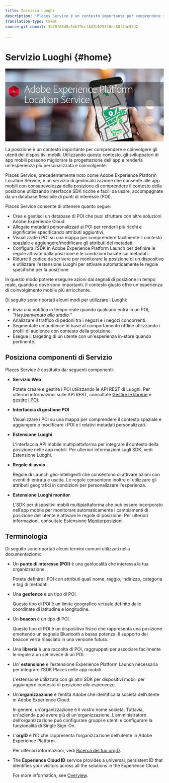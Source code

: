 ```yaml
---
title: Servizio Luoghi
description: 'Places Service è un contesto importante per comprendere il coinvolgimento degli utenti di dispositivi mobili. Utilizzando questo contesto, gli sviluppatori di app mobili possono migliorare la progettazione dell''app e renderla un''esperienza più personalizzata e coinvolgente. '
translation-type: tm+mt
source-git-commit: 3b78f68d8c5eb79ccf842b629510cc60f4ac52d2

---
```



# Servizio Luoghi {#home}

![&quot;Servizio Luoghi&quot;](/help/assets/LocationHeader.png)

La posizione è un contesto importante per comprendere e coinvolgere gli utenti dei dispositivi mobili. Utilizzando questo contesto, gli sviluppatori di app mobili possono migliorare la progettazione dell&#39;app e renderla un&#39;esperienza più personalizzata e coinvolgente.

Places Service, precedentemente noto come Adobe Experience Platform Location Service, è un servizio di geolocalizzazione che consente alle app mobili con consapevolezza della posizione di comprendere il contesto della posizione utilizzando interfacce SDK ricche e facili da usare, accompagnate da un database flessibile di punti di interesse (POI).

Places Service consente di ottenere quanto segue:

* Crea e gestisci un database di POI che puoi sfruttare con altre soluzioni Adobe Experience Cloud.
* Allegate metadati personalizzati ai POI per renderli più ricchi e significativi specificando attributi aggiuntivi.
* Visualizzate i POI su una mappa per comprendere facilmente il contesto spaziale e aggiungere/modificare gli attributi dei metadati.
* Configura l’SDK in Adobe Experience Platform Launch per definire le regole attivate dalla posizione e le condizioni basate sui metadati.
* Ridurre il codice da scrivere per monitorare la posizione di un dispositivo e utilizzare l&#39;estensione Luoghi per attivare automaticamente le regole specifiche per la posizione.

In questo modo potrete eseguire azioni dai segnali di posizione in tempo reale, quando e dove sono importanti. Il contesto giusto offre un&#39;esperienza di coinvolgimento mobile più arricchente.

Di seguito sono riportati alcuni modi per utilizzare i Luoghi:

* Invia una notifica in tempo reale quando qualcuno entra in un POI, *&quot;Hey.benvenuto allo stadio.&quot;*
* Analizzare il traffico di pedoni tra i negozi e i negozi concorrenti.
* Segmentate un&#39;audience in base al comportamento offline utilizzando i profili di audience con contesto della posizione.
* Esegue il targeting di un utente con un&#39;esperienza in-store quando pertinente.

## Posiziona componenti di Servizio

Places Service è costituito dai seguenti componenti:

* **Servizio Web**

   Potete creare e gestire i POI utilizzando le API REST di Luoghi. Per ulteriori informazioni sulle API REST, consultate [Gestire le librerie](/help/web-service-api/api-usage/manage-libraries/manage-libraries.md) e [gestire i POI](/help/web-service-api/api-usage/manage-pois/manage-pois.md).

* **Interfaccia di gestione POI**

   Visualizzare i POI su una mappa per comprendere il contesto spaziale e aggiungere o modificare i POI e i relativi metadati personalizzati.

* **Estensione Luoghi**

   L&#39;interfaccia API mobile multipiattaforma per integrare il contesto della posizione nelle app mobili. Per ulteriori informazioni sugli SDK, vedi Estensione [](/help/places-ext-aep-sdks/places-extension/places-extension.md)Luoghi.

* **Regole di avvio**

   Regole di Launch geo-intelligenti che consentono di attivare azioni con eventi di entrata e uscita. Le regole consentono inoltre di utilizzare gli attributi geografici in condizioni per personalizzare l&#39;esperienza.

* **Estensione Luoghi monitor**

   L’SDK per dispositivi mobili multipiattaforma che può essere incorporato nell’app mobile per monitorare automaticamente i cambiamenti di posizione dell’utente e attivare le regole di posizione. Per ulteriori informazioni, consultate Estensione [Monitor](/help/places-ext-aep-sdks/places-monitor-extension/places-monitor-extension.md)posizioni.

## Terminologia

Di seguito sono riportati alcuni termini comuni utilizzati nella documentazione:

* Un **punto di interesse (POI)** è una geolocalità che interessa la tua organizzazione.

   Potete definire i POI con attributi quali nome, raggio, indirizzo, categoria e tag di metadati.

* Una **geofence** è un tipo di POI.

   Questo tipo di POI è un limite geografico virtuale definito dalle coordinate di latitudine e longitudine.

* Un **beacon** è un tipo di POI.

   Questo tipo di POI è un dispositivo fisico che rappresenta una posizione emettendo un segnale Bluetooth a bassa potenza. Il supporto dei beacon verrà rilasciato in una versione futura.

* Una **libreria** è una raccolta di POI, raggruppati per associare facilmente le regole a un set invece di un POI.

* Un’ **estensione** è l’estensione Experience Platform Launch necessaria per integrare l’SDK Places nelle app mobili.

   L’estensione utilizzata con gli altri SDK per dispositivi mobili per aggiungere contesto di posizione alle esperienze.

* Un’**organizzazione** è l’entità Adobe che identifica la società dell’utente in Adobe Experience Cloud.

   In genere, un&#39;organizzazione è il vostro nome società. Tuttavia, un&#39;azienda può avere più di un&#39;organizzazione. L’amministratore dell’organizzazione può configurare gruppi e utenti e configurare la funzionalità di Single Sign-On.

* L’**orgID** è l’ID che rappresenta l’organizzazione dell’utente in Adobe Experience Platform.

   Per ulteriori informazioni, vedi [Ricerca del tuo orgID](https://forums.adobe.com/thread/2339895).

* The **Experience Cloud ID** service provides a universal, persistent ID that identifies your visitors across all the solutions in the Experience Cloud.

   For more information, see [Overview](https://docs.adobe.com/content/help/en/id-service/using/intro/overview.html).
